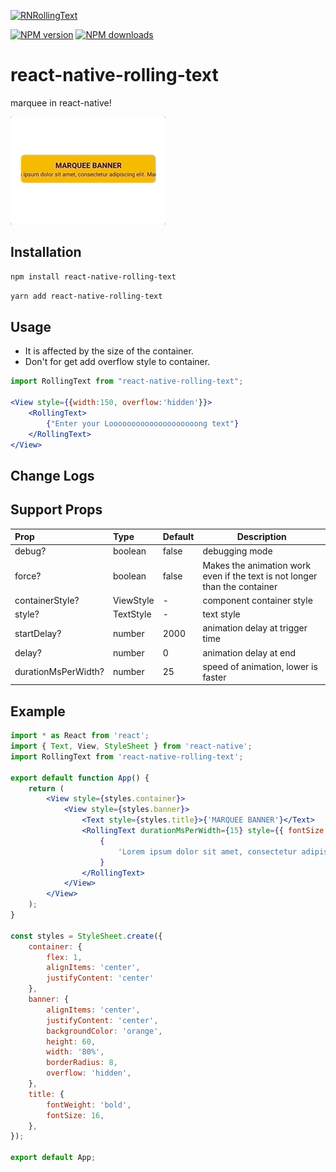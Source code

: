 <span class="module"><a href="https://github.com/bang9/react-native-rolling-text" title="View this project"><img src="https://img.shields.io/badge/React Native-react--native--rolling--text-black?style=flat-square&logo=react" alt="RNRollingText" /></a></span>

<span class="npmversion"><a href="https://npmjs.org/package/react-native-rolling-text" title="View this project on NPM"><img src="https://img.shields.io/npm/v/react-native-rolling-text.svg" alt="NPM version" /></a></span>
<span class="npmdownloads"><a href="https://npmjs.org/package/react-native-rolling-text" title="View this project on NPM"><img src="https://img.shields.io/npm/dm/react-native-rolling-text.svg" alt="NPM downloads" /></a></span>

# react-native-rolling-text
marquee in react-native!

![img](screenshot/result.gif)

## Installation

```sh
npm install react-native-rolling-text
```

```sh
yarn add react-native-rolling-text
```

## Usage

- It is affected by the size of the container.
- Don't for get add overflow style to container.

```jsx
import RollingText from "react-native-rolling-text";

<View style={{width:150, overflow:'hidden'}}>
    <RollingText>
        {"Enter your Loooooooooooooooooooong text"}
    </RollingText>
</View>
```

## Change Logs


## Support Props

| Prop                | Type      | Default | Description                           |
| :------------------ | :-------- | :------ | ------------------------------------- |
| debug?              | boolean   | false   | debugging mode                        |
| force?              | boolean   | false   | Makes the animation work even if the text is not longer than the container |
| containerStyle?     | ViewStyle | -       | component container style             |
| style?              | TextStyle | -       | text style                            | 
| startDelay?         | number    | 2000    | animation delay at trigger time       |
| delay?              | number    | 0       | animation delay at end                |
| durationMsPerWidth? | number    | 25      | speed of animation, lower is faster   |

## Example

```jsx
import * as React from 'react';
import { Text, View, StyleSheet } from 'react-native';
import RollingText from 'react-native-rolling-text';

export default function App() {
    return (
        <View style={styles.container}>
            <View style={styles.banner}>
                <Text style={styles.title}>{'MARQUEE BANNER'}</Text>
                <RollingText durationMsPerWidth={15} style={{ fontSize: 12 }}>
                    {
                        'Lorem ipsum dolor sit amet, consectetur adipiscing elit. Maecenas vestibulum elementum ante.'
                    }
                </RollingText>
            </View>
        </View>
    );
}

const styles = StyleSheet.create({
    container: { 
        flex: 1,
        alignItems: 'center',
        justifyContent: 'center'
    },
    banner: {
        alignItems: 'center',
        justifyContent: 'center',
        backgroundColor: 'orange',
        height: 60,
        width: '80%',
        borderRadius: 8,
        overflow: 'hidden',
    },
    title: {
        fontWeight: 'bold',
        fontSize: 16,
    },
});

export default App;
```

